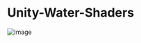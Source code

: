 # Unity-Water-Shaders
![image](https://github.com/Parrot222/Unity-Water-Shaders/blob/main/unity-interactive-water-test.gif)
